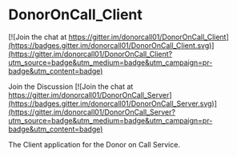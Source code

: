 # DonorOnCall_Client

[![Join the chat at https://gitter.im/donorcall01/DonorOnCall_Client](https://badges.gitter.im/donorcall01/DonorOnCall_Client.svg)](https://gitter.im/donorcall01/DonorOnCall_Client?utm_source=badge&utm_medium=badge&utm_campaign=pr-badge&utm_content=badge)

Join the Discussion [![Join the chat at https://gitter.im/donorcall01/DonorOnCall_Server](https://badges.gitter.im/donorcall01/DonorOnCall_Server.svg)](https://gitter.im/donorcall01/DonorOnCall_Server?utm_source=badge&utm_medium=badge&utm_campaign=pr-badge&utm_content=badge)

The Client application for the Donor on Call Service.
